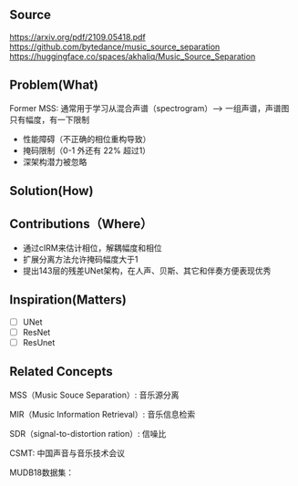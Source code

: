 ## Source
https://arxiv.org/pdf/2109.05418.pdf
https://github.com/bytedance/music_source_separation
https://huggingface.co/spaces/akhaliq/Music_Source_Separation

## Problem(What)
Former MSS: 通常用于学习从混合声谱（spectrogram）--> 一组声谱，声谱图只有幅度，有一下限制

- 性能障碍（不正确的相位重构导致）
- 掩码限制（0-1 外还有 22% 超过1）
- 深架构潜力被忽略

## Solution(How)



## Contributions（Where）
 - 通过cIRM来估计相位，解耦幅度和相位
 - 扩展分离方法允许掩码幅度大于1
 - 提出143层的残差UNet架构，在人声、贝斯、其它和伴奏方便表现优秀


## Inspiration(Matters)
- [ ] UNet
- [ ] ResNet
- [ ] ResUnet

## Related Concepts

MSS（Music Souce Separation）: 音乐源分离

MIR（Music Information Retrieval）: 音乐信息检索

SDR（signal-to-distortion ration）: 信噪比

CSMT: 中国声音与音乐技术会议

MUDB18数据集：









